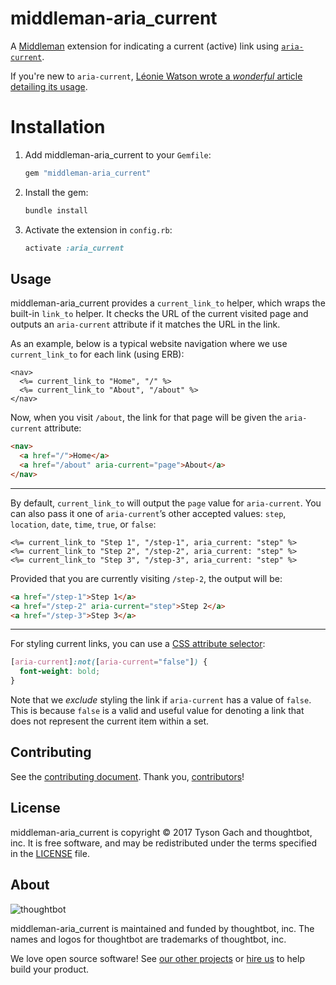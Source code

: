 # middleman-aria_current

A [Middleman] extension for indicating a current (active) link using
[`aria-current`][spec].

If you're new to `aria-current`, [Léonie Watson wrote a _wonderful_ article
detailing its usage][article].

  [Middleman]: https://middlemanapp.com/
  [spec]: https://www.w3.org/TR/wai-aria-1.1/#aria-current
  [article]: http://tink.uk/using-the-aria-current-attribute/

# Installation

1. Add middleman-aria_current to your `Gemfile`:

    ```bash
    gem "middleman-aria_current"
    ```

1. Install the gem:

    ```bash
    bundle install
    ```

1. Activate the extension in `config.rb`:

    ```ruby
    activate :aria_current
    ```

## Usage

middleman-aria_current provides a `current_link_to` helper, which wraps the
built-in `link_to` helper. It checks the URL of the current visited page and
outputs an `aria-current` attribute if it matches the URL in the link.

As an example, below is a typical website navigation where we use
`current_link_to` for each link (using ERB):

```erb
<nav>
  <%= current_link_to "Home", "/" %>
  <%= current_link_to "About", "/about" %>
</nav>
```

Now, when you visit `/about`, the link for that page will be given the
`aria-current` attribute:

```html
<nav>
  <a href="/">Home</a>
  <a href="/about" aria-current="page">About</a>
</nav>
```

---

By default, `current_link_to` will output the `page` value for `aria-current`.
You can also pass it one of `aria-current`’s other accepted values: `step`,
`location`, `date`, `time`, `true`, or `false`:

```erb
<%= current_link_to "Step 1", "/step-1", aria_current: "step" %>
<%= current_link_to "Step 2", "/step-2", aria_current: "step" %>
<%= current_link_to "Step 3", "/step-3", aria_current: "step" %>
```

Provided that you are currently visiting `/step-2`, the output will be:

```html
<a href="/step-1">Step 1</a>
<a href="/step-2" aria-current="step">Step 2</a>
<a href="/step-3">Step 3</a>
```

---

For styling current links, you can use a [CSS attribute selector][selector_mdn]:

```css
[aria-current]:not([aria-current="false"]) {
  font-weight: bold;
}
```

Note that we _exclude_ styling the link if `aria-current` has a value of
`false`. This is because `false` is a valid and useful value for denoting a link
that does not represent the current item within a set.

  [selector_mdn]: https://developer.mozilla.org/en-US/docs/Web/CSS/Attribute_selectors

## Contributing

See the [contributing document].
Thank you, [contributors]!

  [contributing document]: CONTRIBUTING.md
  [contributors]: https://github.com/thoughtbot/middleman-aria_current/graphs/contributors

## License

middleman-aria_current is copyright © 2017 Tyson Gach and thoughtbot, inc.
It is free software, and may be redistributed
under the terms specified in the [LICENSE] file.

  [LICENSE]: LICENSE.md

## About

![thoughtbot](http://presskit.thoughtbot.com/images/thoughtbot-logo-for-readmes.svg)

middleman-aria_current is maintained and funded by thoughtbot, inc.
The names and logos for thoughtbot are trademarks of thoughtbot, inc.

We love open source software!
See [our other projects][community]
or [hire us][hire] to help build your product.

  [community]: https://thoughtbot.com/community?utm_source=github
  [hire]: https://thoughtbot.com/hire-us?utm_source=github

